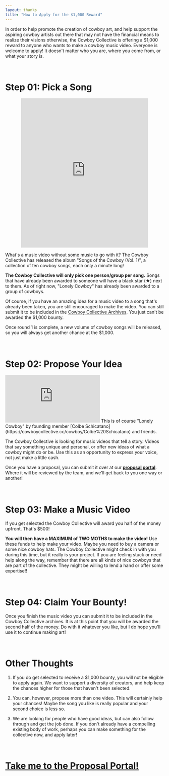 ```yaml
---
layout: thanks
title: "How to Apply for the $1,000 Reward"
---
```

In order to help promote the creation of cowboy art, and help support the aspiring cowboy artists out there that may not have the financial means to realize their visions otherwise, the Cowboy Collective is offering a $1,000 reward to anyone who wants to make a cowboy music video. Everyone is welcome to apply! It doesn't matter who you are, where you come from, or what your story is.

<br>Step 01: Pick a Song
====================
<iframe style="border: 0; width: 80%; height: 472px; margin-left: 10%;" src="https://bandcamp.com/EmbeddedPlayer/album=2649216150/size=large/bgcol=ffffff/linkcol=502D16/artwork=small/transparent=true/" seamless><a href="http://cowboycollective.bandcamp.com/album/songs-of-the-cowboy-vol-01">Songs of the Cowboy (Vol. 01) by Cowboy Collective</a></iframe>

What's a music video without some music to go with it? The Cowboy Collective has released the album "Songs of the Cowboy (Vol. 1)", a collection of ten cowboy songs, each only a minute long!

**The Cowboy Collective will only pick one person/group per song.** Songs that have already been awarded to someone will have a black star (★) next to them. As of right now, "Lonely Cowboy" has already been awarded to a group of cowboys.

Of course, if you have an amazing idea for a music video to a song that's already been taken, you are still encouraged to make the video. You can still submit it to be included in the [Cowboy Collective Archives](https://cowboycollective.cc/Home). You just can't be awarded the $1,000 bounty.

Once round 1 is complete, a new volume of cowboy songs will be released, so you will always get another chance at the $1,000.

<br>Step 02: Propose Your Idea
====================
<iframe id="youtube" src="https://www.youtube.com/embed/dne3T8a0JhQ" frameborder="0" allow="accelerometer; autoplay; encrypted-media; gyroscope; picture-in-picture" allowfullscreen></iframe>
This is of course "Lonely Cowboy" by founding member [Colbe Schicatano](https://cowboycollective.cc/cowboy/Colbe%20Schicatano) and friends.

The Cowboy Collective is looking for music videos that tell a story. Videos that say something unique and personal, or offer new ideas of what a cowboy might do or be. Use this as an opportunity to express your voice, not just make a little cash.

Once you have a proposal, you can submit it over at our **[proposal portal](https://cowboycollective.cc/PP)**. Where it will be reviewed by the team, and we'll get back to you one way or another!

<br>Step 03: Make a Music Video
====================
If you get selected the Cowboy Collective will award you half of the money upfront. That's $500!

**You will then have a MAXIMUM of TWO MOTHS to make the video!** Use these funds to help make your video. Maybe you need to buy a camera or some nice cowboy hats. The Cowboy Collective might check in with you during this time, but it really is your project. If you are feeling stuck or need help along the way, remember that there are all kinds of nice cowboys that are part of the collective. They might be willing to lend a hand or offer some expertise!!

<br>Step 04: Claim Your Bounty!
====================
Once you finish the music video you can submit it to be included in the Cowboy Collective archives. It is at this point that you will be awarded the second half of the money. Do with it whatever you like, but I do hope you'll use it to continue making art!


<br>Other Thoughts
==================
1. If you do get selected to receive a $1,000 bounty, you will not be eligible to apply again. We want to support a diversity of creators, and help keep the chances higher for those that haven't been selected.

2. You can, however, propose more than one video. This will certainly help your chances! Maybe the song you like is really popular and your second choice is less so.

3. We are looking for people who have good ideas, but can also follow through and get the job done. If you don't already have a compelling existing body of work, perhaps you can make something for the collective now, and apply later!

<br>[Take me to the Proposal Portal!](https://cowboycollective.cc/PP)
==============
